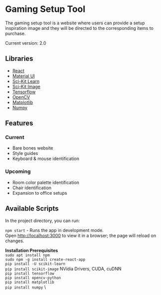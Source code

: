 # Gaming Setup Tool
The gaming setup tool is a website where users can provide a setup inspiration image and they will be directed to the corresponding items to purchase. 

Current version: 2.0

## Libraries
- [React](https://react.dev)
- [Material UI](https://mui.com)
- [Sci-Kit Learn](https://scikit-learn.org/stable/install.html)
- [Sci-Kit Image](https://scikit-image.org/)
- [Tensorflow](https://www.tensorflow.org/)
- [OpenCV](https://docs.opencv.org/3.4/d6/d00/tutorial_py_root.html)
- [Matplotlib](https://matplotlib.org/)
- [Numpy](https://numpy.org/)

## Features
### Current
- Bare bones website
- Style guides
- Keyboard & mouse identification
### Upcoming
- Room color palette identification
- Chair identification
- Expansion to office setups

## Available Scripts

In the project directory, you can run:

`npm start` - Runs the app in development mode. \
Open [http://localhost:3000](http://localhost:3000) to view it in a browser; the page will reload on changes.

**Installation Prerequisites** \
`sudo apt install npm` \
`sudo npm -g install create-react-app` \
`pip install -U scikit-learn` \
`pip install scikit-image`
NVidia Drivers, CUDA, cuDNN \
`pip install tensorflow` \
`pip install opencv-python` \
`pip install matplotlib` \
`pip install numpy` \
